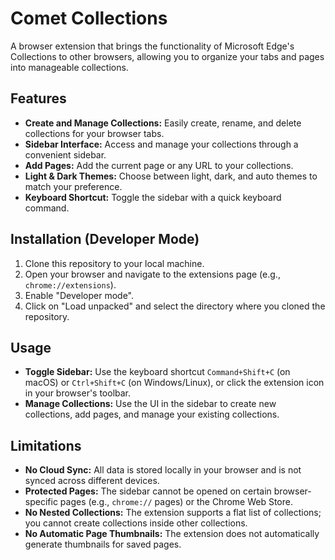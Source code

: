 # Comet Collections

A browser extension that brings the functionality of Microsoft Edge's Collections to other browsers, allowing you to organize your tabs and pages into manageable collections.

## Features

- **Create and Manage Collections:** Easily create, rename, and delete collections for your browser tabs.
- **Sidebar Interface:** Access and manage your collections through a convenient sidebar.
- **Add Pages:** Add the current page or any URL to your collections.
- **Light & Dark Themes:** Choose between light, dark, and auto themes to match your preference.
- **Keyboard Shortcut:** Toggle the sidebar with a quick keyboard command.

## Installation (Developer Mode)

1.  Clone this repository to your local machine.
2.  Open your browser and navigate to the extensions page (e.g., `chrome://extensions`).
3.  Enable "Developer mode".
4.  Click on "Load unpacked" and select the directory where you cloned the repository.

## Usage

- **Toggle Sidebar:** Use the keyboard shortcut `Command+Shift+C` (on macOS) or `Ctrl+Shift+C` (on Windows/Linux), or click the extension icon in your browser's toolbar.
- **Manage Collections:** Use the UI in the sidebar to create new collections, add pages, and manage your existing collections.

## Limitations

*   **No Cloud Sync:** All data is stored locally in your browser and is not synced across different devices.
*   **Protected Pages:** The sidebar cannot be opened on certain browser-specific pages (e.g., `chrome://` pages) or the Chrome Web Store.
*   **No Nested Collections:** The extension supports a flat list of collections; you cannot create collections inside other collections.
*   **No Automatic Page Thumbnails:** The extension does not automatically generate thumbnails for saved pages.